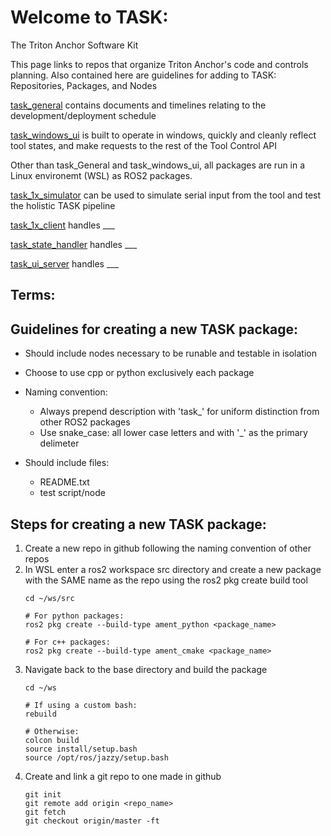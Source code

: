 # Welcome to TASK:
The Triton Anchor Software Kit

This page links to repos that organize Triton Anchor's code and controls planning.
Also contained here are guidelines for adding to TASK: Repositories, Packages, and Nodes

[task_general](https://github.com/Triton-Anchor/General) contains documents and timelines relating to the development/deployment schedule 
     
[task_windows_ui](https://github.com/Triton-Anchor) is built to operate in windows, quickly and cleanly reflect tool states, and make requests to the rest of the Tool Control API

Other than task_General and task_windows_ui, all packages are run in a Linux environemt (WSL) as ROS2 packages.
     
[task_1x_simulator](https://github.com/Triton-Anchor) can be used to simulate serial input from the tool and test the holistic TASK pipeline
     
[task_1x_client](https://github.com/Triton-Anchor/task_1x_client) handles ___
     
[task_state_handler](https://github.com/Triton-Anchor) handles ___
     
[task_ui_server](https://github.com/Triton-Anchor) handles ___

## Terms:

## Guidelines for creating a new TASK package:

- Should include nodes necessary to be runable and testable in isolation
- Choose to use cpp or python exclusively each package
- Naming convention:
     - Always prepend description with 'task_' for uniform distinction from other ROS2 packages
     - Use snake_case: all lower case letters and with '_' as the primary delimeter

- Should include files:
    - README.txt
    - test script/node

## Steps for creating a new TASK package:
1. Create a new repo in github following the naming convention of other repos
2. In WSL enter a ros2 workspace src directory and create a new package with the SAME name as the repo using the ros2 pkg create build tool
   ```
   cd ~/ws/src
   
   # For python packages:
   ros2 pkg create --build-type ament_python <package_name>
   
   # For c++ packages:
   ros2 pkg create --build-type ament_cmake <package_name>
   ```
3. Navigate back to the base directory and build the package
   ```
   cd ~/ws
   
   # If using a custom bash:
   rebuild
   
   # Otherwise:
   colcon build
   source install/setup.bash
   source /opt/ros/jazzy/setup.bash
   ```
4. Create and link a git repo to one made in github
   ```
   git init
   git remote add origin <repo_name>
   git fetch
   git checkout origin/master -ft
   ```


